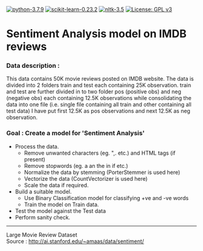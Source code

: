 [![python-3.7.9](https://img.shields.io/badge/python-3.7.9-blue)](https://www.python.org/downloads/release/python-379/)
[![scikit-learn-0.23.2](https://img.shields.io/badge/scikit--learn-0.23.2-blue)](https://pypi.org/project/scikit-learn/0.23.2/)
[![nltk-3.5](https://img.shields.io/badge/nltk-3.5-blue)](https://pypi.org/project/nltk/3.5/)
[![License: GPL v3](https://img.shields.io/badge/License-GPL%20v3-green)](https://www.gnu.org/licenses/gpl-3.0)
# Sentiment Analysis model on IMDB reviews

### Data description :
This data contains 50K movie reviews posted on IMDB website. The data is divided into 2 folders train and test each containing 25K observation. train and test are further divided in to two folder pos (positive obs) and neg (negative obs) each containing 12.5K observations while consolidating the data into one file (i.e. single file containing all train and other containing all test data) I have put first 12.5K as pos observations and next 12.5K as neg observation.

### Goal : Create a model for 'Sentiment Analysis'
* Process the data.
    - Remove unwanted characters (eg. ",.[]() etc.) and HTML tags (if present)
    - Remove stopwords (eg. a an the in if etc.)
    - Normalize the data by stemming (PorterStemmer is used here)
    - Vectorize the data (CountVectorizer is used here)
    - Scale the data if required.
* Build a suitable model.
    - Use Binary Classification model for classifying +ve and -ve words
    - Train the model on Train data.
* Test the model against the Test data
* Perform sanity check.
-----
Large Movie Review Dataset<br>
Source : http://ai.stanford.edu/~amaas/data/sentiment/
